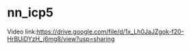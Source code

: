 # nn_icp5
Video link:https://drive.google.com/file/d/1x_Lh0JaJZgok-f20-HrBUiDYzH_j6mg8/view?usp=sharing 
